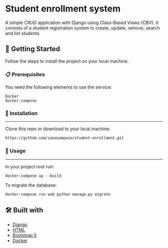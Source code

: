  # Student enrollment system

A simple CRUD application with Django using Class-Based Views (CBV). It consists of a student registration system to create, update, remove, search and list students.

## 🚀 Getting Started

Follow the steps to install the project on your local machine.

### 📋 Prerequisites

You need the following elements to use the service:

```
Docker
docker-compose
```

### 🔧 Installation

---

Clone this repo or download to your local machine:

```sh
https://github.com/ianasampaio/student-enrollment.git
```

### 📌 Usage

---

In your project root run:

```
docker-compose up --build
```
To migrate the database:
```
docker-compose run web python manage.py migrate
```

## 🛠️ Built with

* [Django](https://www.djangoproject.com/)
* [HTML](https://developer.mozilla.org/pt-BR/docs/Web/HTML) 
* [Bootstrap 5](https://getbootstrap.com/docs/5.2/getting-started/introduction/)
* [Docker](https://www.docker.com/)
